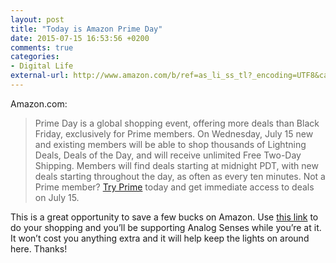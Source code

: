 ```yaml
---
layout: post
title: "Today is Amazon Prime Day"
date: 2015-07-15 16:53:56 +0200
comments: true
categories: 
- Digital Life
external-url: http://www.amazon.com/b/ref=as_li_ss_tl?_encoding=UTF8&camp=1789&creative=390957&linkCode=ur2&node=11448061011&pf_rd_i=desktop&pf_rd_m=ATVPDKIKX0DER&pf_rd_p=2135381462&pf_rd_r=0CX6Q8DE7GSG9WZ77D9W&pf_rd_s=desktop-pinata-hero&pf_rd_t=36701&tag=analogsens-20&linkId=PVHA3BW7TPZG7JOY
---
```


Amazon.com:

> Prime Day is a global shopping event, offering more deals than Black Friday, exclusively for Prime members. On Wednesday, July 15 new and existing members will be able to shop thousands of Lightning Deals, Deals of the Day, and will receive unlimited Free Two-Day Shipping. Members will find deals starting at midnight PDT, with new deals starting throughout the day, as often as every ten minutes. Not a Prime member? [Try Prime](https://www.amazon.com/dp/B00DBYBNEE?_encoding=UTF8&primeCampaignID=pcp_RetailWebsite_PrimeDetailPage&redirectURL=L2I/aWU9VVRGOCZub2RlPTExNDQ4MDYxMDEx&ref=pin15_SEO_prime_ed) today and get immediate access to deals on July 15.

This is a great opportunity to save a few bucks on Amazon. Use [this link](http://www.amazon.com/b/ref=as_li_ss_tl?_encoding=UTF8&camp=1789&creative=390957&linkCode=ur2&node=11448061011&pf_rd_i=desktop&pf_rd_m=ATVPDKIKX0DER&pf_rd_p=2135381462&pf_rd_r=0CX6Q8DE7GSG9WZ77D9W&pf_rd_s=desktop-pinata-hero&pf_rd_t=36701&tag=analogsens-20&linkId=PVHA3BW7TPZG7JOY) to do your shopping and you’ll be supporting Analog Senses while you’re at it. It won’t cost you anything extra and it will help keep the lights on around here. Thanks!